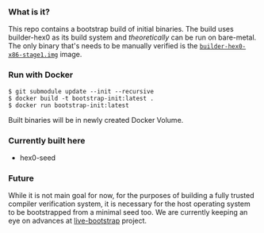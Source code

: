 ### What is it?

This repo contains a bootstrap build of initial binaries. The build uses builder-hex0 as its build system and *theoretically* can be run on bare-metal. The only binary that's needs to be manually verified is the [`builder-hex0-x86-stage1.img`](https://github.com/oriansj/bootstrap-seeds/blob/86f50139da553e988533a738b78fb20951f1456d/NATIVE/x86/builder-hex0-x86-stage1.img "builder-hex0-x86-stage1.img") image.

### Run with Docker

```console
$ git submodule update --init --recursive
$ docker build -t bootstrap-init:latest .
$ docker run bootstrap-init:latest
```

Built binaries will be in newly created Docker Volume.

### Currently built here
- hex0-seed

### Future

While it is not main goal for now, for the purposes of building a fully trusted compiler verification system, it is necessary for the host operating system to be bootstrapped from a minimal seed too. We are currently keeping an eye on advances at [live-bootstrap](https://github.com/fosslinux/live-bootstrap) project. 
